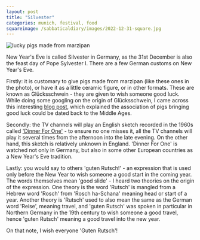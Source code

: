 ```yaml
---
layout: post
title: "Silvester"
categories: munich, festival, food
squareimage: /sabbaticaldiary/images/2022-12-31-square.jpg
---
```

<img src="/sabbaticaldiary/images/2022-12-31.jpg" alt="lucky pigs made from marzipan" class="center">

New Year's Eve is called Silvester in Germany, as the 31st December is also the feast day of Pope Sylvester I. There are a few German customs on New Year's Eve.

Firstly: it is customary to give pigs made from marzipan (like these ones in the photo), or have it as a little ceramic figure, or in other formats. These are known as Glücksschwein - they are given to wish someone good luck. While doing some googling on the origin of Glücksschwein, I came across this interesting <a href="https://www.leidenmedievalistsblog.nl/articles/lucky-pigs-and-protective-boars-the-medieval-origins-of-the-gluecksschwein">blog post</a>, which explained the association of pigs bringing good luck could be dated back to the Middle Ages.

Secondly: the TV channels will play an English sketch recorded in the 1960s called <a href="https://www.youtube.com/watch?v=5n7VI0rC8ZA">'Dinner For One'</a> - to ensure no one misses it, all the TV channels will play it several times from the afternoon into the late evening. On the other hand, this sketch is relatively unknown in England. 'Dinner For One' is watched not only in Germany, but also in some other European countries as a New Year's Eve tradition.

Lastly: you would say to others 'guten Rutsch!' - an expression that is used only before the New Year to wish someone a good start in the coming year. The words themselves mean 'good slide' - I heard two theories on the origin of the expression. One theory is the word 'Rutsch' is mangled from a Hebrew word 'Rosch' from 'Rosch ha-Schana' meaning head or start of a year. Another theory is 'Rutsch' used to also mean the same as the German word 'Reise', meaning travel, and 'guten Rutsch' was spoken in particular in Northern Germany in the 19th century to wish someone a good travel, hence 'guten Rutsch' meaning a good travel into the new year.

On that note, I wish everyone 'Guten Rutsch'!